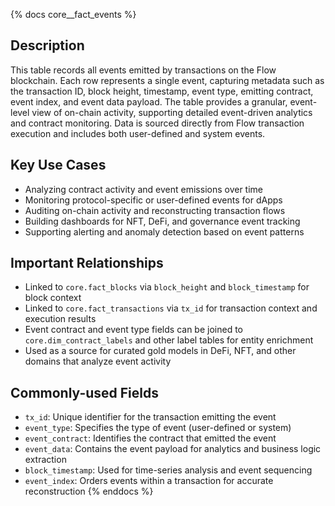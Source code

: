 {% docs core__fact_events %}
## Description
This table records all events emitted by transactions on the Flow blockchain. Each row represents a single event, capturing metadata such as the transaction ID, block height, timestamp, event type, emitting contract, event index, and event data payload. The table provides a granular, event-level view of on-chain activity, supporting detailed event-driven analytics and contract monitoring. Data is sourced directly from Flow transaction execution and includes both user-defined and system events.

## Key Use Cases
- Analyzing contract activity and event emissions over time
- Monitoring protocol-specific or user-defined events for dApps
- Auditing on-chain activity and reconstructing transaction flows
- Building dashboards for NFT, DeFi, and governance event tracking
- Supporting alerting and anomaly detection based on event patterns

## Important Relationships
- Linked to `core.fact_blocks` via `block_height` and `block_timestamp` for block context
- Linked to `core.fact_transactions` via `tx_id` for transaction context and execution results
- Event contract and event type fields can be joined to `core.dim_contract_labels` and other label tables for entity enrichment
- Used as a source for curated gold models in DeFi, NFT, and other domains that analyze event activity

## Commonly-used Fields
- `tx_id`: Unique identifier for the transaction emitting the event
- `event_type`: Specifies the type of event (user-defined or system)
- `event_contract`: Identifies the contract that emitted the event
- `event_data`: Contains the event payload for analytics and business logic extraction
- `block_timestamp`: Used for time-series analysis and event sequencing
- `event_index`: Orders events within a transaction for accurate reconstruction
{% enddocs %} 